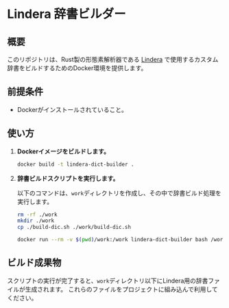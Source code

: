 # Lindera 辞書ビルダー

## 概要

このリポジトリは、Rust製の形態素解析器である [Lindera](https://github.com/lindera-project/lindera) で使用するカスタム辞書をビルドするためのDocker環境を提供します。

## 前提条件

*   Dockerがインストールされていること。

## 使い方

1.  **Dockerイメージをビルドします。**

    ```bash
    docker build -t lindera-dict-builder .
    ```

2.  **辞書ビルドスクリプトを実行します。**

    以下のコマンドは、`work`ディレクトリを作成し、その中で辞書ビルド処理を実行します。

    ```bash
    rm -rf ./work
    mkdir ./work
    cp ./build-dic.sh ./work/build-dic.sh

    docker run --rm -v $(pwd)/work:/work lindera-dict-builder bash /work/build-dic.sh
    ```

## ビルド成果物

スクリプトの実行が完了すると、`work`ディレクトリ以下にLindera用の辞書ファイルが生成されます。
これらのファイルをプロジェクトに組み込んで利用してください。
